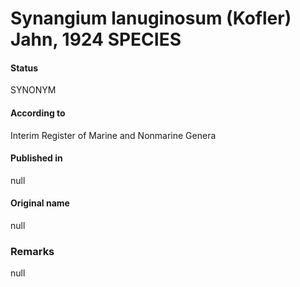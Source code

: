 # Synangium lanuginosum (Kofler) Jahn, 1924 SPECIES

#### Status
SYNONYM

#### According to
Interim Register of Marine and Nonmarine Genera

#### Published in
null

#### Original name
null

### Remarks
null